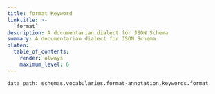 ```yaml
---
title: format Keyword
linktitle: >-
  `format`
description: A documentarian dialect for JSON Schema
summary: A documentarian dialect for JSON Schema
platen:
  table_of_contents:
    render: always
    maximum_level: 6
---
```


```schematize
data_path: schemas.vocabularies.format-annotation.keywords.format
```
